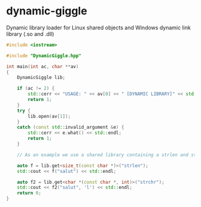 # dynamic-giggle
Dynamic library loader for Linux shared objects and Windows dynamic link library (.so and .dll)

```cpp
#include <iostream>

#include "DynamicGiggle.hpp"

int main(int ac, char **av)
{
    DynamicGiggle lib;

    if (ac != 2) {
        std::cerr << "USAGE: " << av[0] << " [DYNAMIC LIBRARY]" << std::endl;
        return 1;
    }
    try {
        lib.open(av[1]);
    }
    catch (const std::invalid_argument &e) {
        std::cerr << e.what() << std::endl;
        return 1;
    }

    // As an example we use a shared library containing a strlen and strchr implementation

    auto f = lib.get<size_t(const char *)>("strlen");
    std::cout << f("salut") << std::endl;

    auto f2 = lib.get<char *(const char *, int)>("strchr");
    std::cout << f2("salut", 'l') << std::endl;
    return 0;
}
```